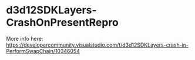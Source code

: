 # d3d12SDKLayers-CrashOnPresentRepro
More info here: https://developercommunity.visualstudio.com/t/d3d12SDKLayers-crash-in-PerformSwapChain/10346054
